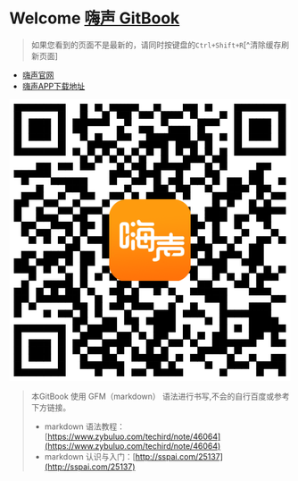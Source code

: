 # Welcome  [嗨声 GitBook](https://mrleo.gitbooks.io/sound-logo/content/)

> 如果您看到的页面不是最新的，请同时按键盘的`Ctrl+Shift+R`[^清除缓存刷新页面]

- [嗨声官网](http://www.highsheng.com)
- [嗨声APP下载地址](http://www.highsheng.com/web/download.html)




![嗨声下载二维码](img/download-qrcode.png)




> 本GitBook 使用 GFM（markdown） 语法进行书写,不会的自行百度或参考下方链接。
> - markdown 语法教程：[https://www.zybuluo.com/techird/note/46064](https://www.zybuluo.com/techird/note/46064)
> - markdown 认识与入门：[http://sspai.com/25137](http://sspai.com/25137)